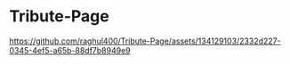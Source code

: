 # Tribute-Page

https://github.com/raghul400/Tribute-Page/assets/134129103/2332d227-0345-4ef5-a65b-88df7b8949e9

